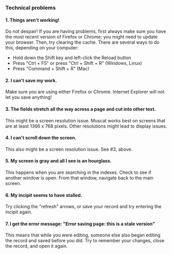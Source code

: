 ### Technical problems

#### 1. Things aren't working!

Do not despair! If you are having problems, first always make sure you have the most recent version of Firefox or
Chrome; you might need to update your browser. Then, try clearing the cache. There are several ways to do this,
depending on your computer:
- Hold down the Shift key and left-click the Reload button
- Press "Ctrl + F5" or press "Ctrl + Shift + R" (Windows, Linux)
- Press "Command + Shift + R" (Mac)

#### 2. I can't save my work.

Make sure you are using either Firefox or Chrome. Internet Explorer will not let you save anything!

#### 3. The fields stretch all the way across a page and cut into other text.

This might be a screen resolution issue. Muscat works best on screens that are at least 1366 x 768 pixels. Other
resolutions might lead to display issues.

#### 4. I can't scroll down the screen.

This also might be a screen resolution issue. See #3, above.

#### 5. My screen is gray and all I see is an hourglass.

This happens when you are searching in the indexes. Check to see if another window is open. From that window, navigate
back to the main screen.

#### 6. My incipit seems to have stalled.

Try clicking the "refresh" arrows, or save your record and try entering the incipit again.

#### 7. I get the error message: "Error saving page: this is a stale version"

This means that while you were editing, someone else also began editing the record and saved before you did. Try to
remember your changes, close the record, and open it again.

